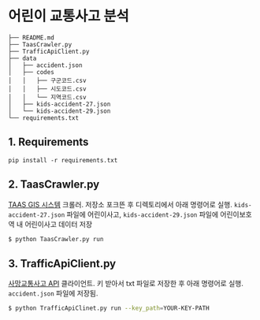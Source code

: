 # 어린이 교통사고 분석

```
├── README.md
├── TaasCrawler.py
├── TrafficApiClient.py
├── data
│   ├── accident.json
│   ├── codes
│   │   ├── 구군코드.csv
│   │   ├── 시도코드.csv
│   │   └── 지역코드.csv
│   ├── kids-accident-27.json
│   └── kids-accident-29.json
└── requirements.txt
```

## 1. Requirements

```
pip install -r requirements.txt
```

## 2. TaasCrawler.py

[TAAS GIS 시스템](http://taas.koroad.or.kr/gis/mcm/mcl/initMap.do?menuId=GIS_GMP_STS_RSN) 크롤러. 저장소 포크뜬 후 디렉토리에서 아래 명령어로 실행. `kids-accident-27.json` 파일에 어린이사고, `kids-accident-29.json` 파일에 어린이보호역 내 어린이사고 데이터 저장

```bash
$ python TaasCrawler.py run
```

## 3. TrafficApiClient.py

[사망교통사고 API](https://www.data.go.kr/data/15059126/openapi.do) 클라이언트. 키 받아서 txt 파일로 저장한 후 아래 명령어로 실행. `accident.json` 파일에 저장됨.

```bash
$ python TrafficApiClinet.py run --key_path=YOUR-KEY-PATH
```
